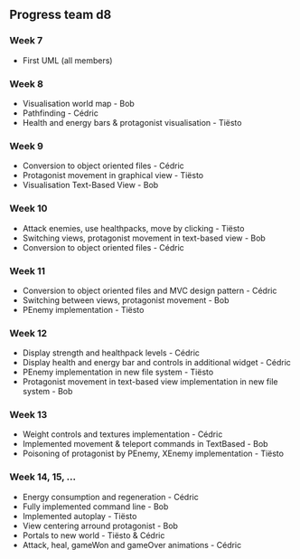  ## Progress team d8

### Week 7
- First UML (all members)

### Week 8
- Visualisation world map - Bob
- Pathfinding - Cédric
- Health and energy bars & protagonist visualisation - Tiësto

### Week 9
- Conversion to object oriented files - Cédric
- Protagonist movement in graphical view - Tiësto
- Visualisation Text-Based View - Bob

### Week 10
- Attack enemies, use healthpacks, move by clicking - Tiësto
- Switching views, protagonist movement in text-based view - Bob
- Conversion to object oriented files - Cédric

### Week 11
- Conversion to object oriented files and MVC design pattern - Cédric
- Switching between views, protagonist movement - Bob
- PEnemy implementation - Tiësto

### Week 12
- Display strength and healthpack levels - Cédric
- Display health and energy bar and controls in additional widget - Cédric
- PEnemy implementation in new file system - Tiësto
- Protagonist movement in text-based view implementation in new file system - Bob

### Week 13
- Weight controls and textures implementation - Cédric
- Implemented movement & teleport commands in TextBased - Bob
- Poisoning of protagonist by PEnemy, XEnemy implementation - Tiësto

### Week 14, 15, ...
- Energy consumption and regeneration - Cédric
- Fully implemented command line - Bob
- Implemented autoplay - Tiësto
- View centering arround protagonist - Bob
- Portals to new world - Tiësto & Cédric
- Attack, heal, gameWon and gameOver animations - Cédric